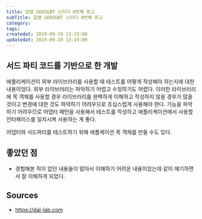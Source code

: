 ```yaml
---
title: 달랩 GOOSGBT 스터디 8번째 회고
subTitle: 달랩 GOOSGBT 스터디 8번째 회고
category: 
tags: 
createdat: 2019-09-19 13:19:00
updatedat: 2019-09-19 13:19:00
---
```


## 서드 파티 코드를 기반으로 한 개발

애플리케이션이 외부 라이브러리를 사용할 때 테스트를 어떻게 작성해야 하는지에 대한 내용이었다. 외부 
라이브러리는 파악하기 어렵고 수정하기도 어렵다. 이러한 라이브러리에 목 객체를 사용할 경우 라이브러리를 
완벽하게 이해하고 작성하지 않을 경우가 많을 것이고 변경에 대한 것도 파악하기 어려우므로 조심스럽게 
사용해야 한다. 기능을 파악하기 어려우므로 어댑터 패턴을 사용해서 테스트를 작성하고 애플리케이션에서 
사용할 인터페이스를 일치시켜 사용하는 게 좋다.  

어댑터와 서드파티를 테스트하기 위해 애플케이션 목 객체를 만들 수도 있다.

## 좋았던 점

* 경험해본 적이 없던 내용들이 많아서 이해하기 어려운 내용이었는데 같이 얘기하면서 잘 이해하게 되었다.

## Sources

* <https://dal-lab.com>
